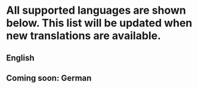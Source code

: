 # All supported languages are shown below. This list will be updated when new translations are available.

## English

## Coming soon: German 
